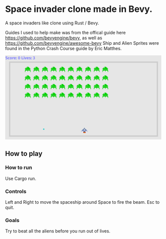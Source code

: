 # Space invader clone made in Bevy.

A space invaders like clone using Rust / Bevy.

Guides I used to help make was from the offical guide here https://github.com/bevyengine/bevy, as well as https://github.com/bevyengine/awesome-bevy
Ship and Alien Sprites were found in the Python Crash Course guide by Eric Matthes. 

![screenshot](./game.png)

## How to play

### How to run
Use Cargo run. 

### Controls 
Left and Right to move the spaceship around
Space to fire the beam. 
Esc to quit. 
### Goals 
Try to beat all the aliens before you run out of lives. 